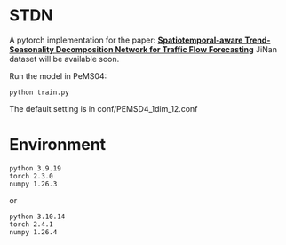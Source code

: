 # STDN

A pytorch implementation for the paper: **[Spatiotemporal-aware Trend-Seasonality Decomposition Network for Traffic Flow Forecasting](https://arxiv.org/abs/2502.12213)**
JiNan dataset will be available soon.

Run the model in PeMS04:
```
python train.py
```
The default setting is in conf/PEMSD4_1dim_12.conf

# Environment
```
python 3.9.19
torch 2.3.0
numpy 1.26.3
```
or
```
python 3.10.14
torch 2.4.1
numpy 1.26.4
```
